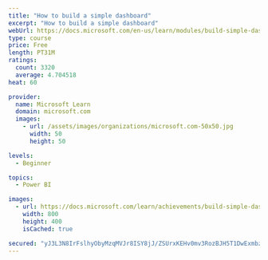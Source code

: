 ```yaml
---
title: "How to build a simple dashboard"
excerpt: "How to build a simple dashboard"
webUrl: https://docs.microsoft.com/en-us/learn/modules/build-simple-dashboard/
type: course
price: Free
length: PT31M
ratings:
  count: 3320
  average: 4.704518
heat: 60

provider:
  name: Microsoft Learn
  domain: microsoft.com
  images:
    - url: /assets/images/organizations/microsoft.com-50x50.jpg
      width: 50
      height: 50

levels:
  - Beginner

topics:
  - Power BI

images:
  - url: https://docs.microsoft.com/learn/achievements/build-simple-dashboard-social.png
    width: 800
    height: 400
    isCached: true

secured: "yJ3L3N8IrFslhyObyMzqMVJr8ISY8jJ/ZSUrxKEHv0mv3RozBJH5T1DwExmbzs4np1wxCUBSKR/kxvyN41LONtHK2YN95oLFTMMzeWPxXihrGUYsa4TGdzO7AQL6SzsbCA7Lc2FJ2w3DVfoD1vkMHgjHgqY94xvGLwmke5lkj5qsKLX/A01x1PRc9mHD8TN1yxTTSidr3vr5cdbX6QT17QueLUEbCoeo8BNo1Nix4EH54PYP/FehxgZty+WZ66oHCJaSUdOCi1Cq95J+O0GnKO4O5jr/3aYhckRRHBtkXiV3RKKeaz0zMz9af3ACeRUpw5teErkkMOFA0fI8LskJNVkwFVF940bVEC3pkYhKcfvpdXxS0S9w7x/1KI71+ago79gh824IM2ztutl8iwtgw1N0Tb/HZXbBwmSn1e8L1n8=;whfbhrSsmNclwZVwL805KA=="
---
```


